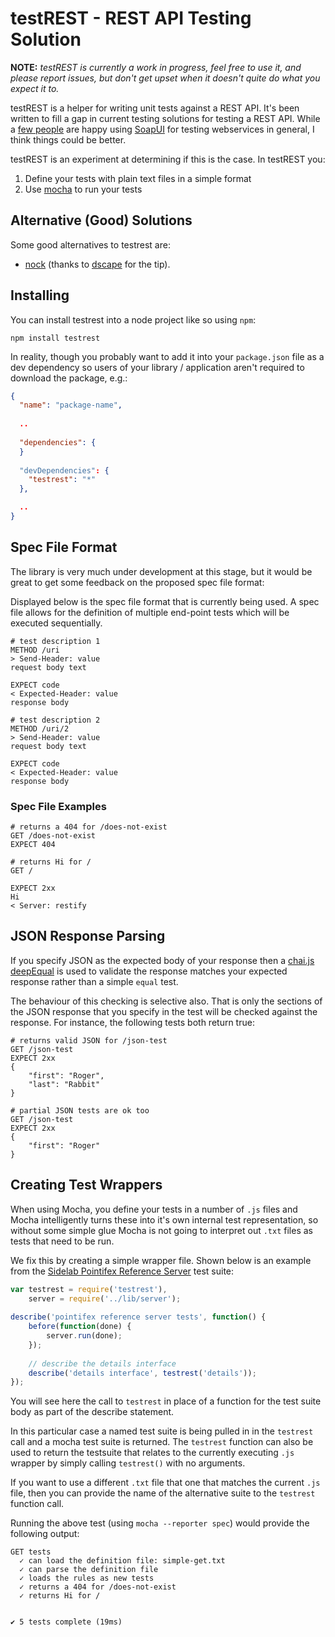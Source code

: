 # testREST - REST API Testing Solution

__NOTE:__ _testREST is currently a work in progress, feel free to use it, and please report issues, but don't get upset when it doesn't quite do what you expect it to._

testREST is a helper for writing unit tests against a REST API.  It's been written to fill a gap in current testing solutions for testing a REST API.  While a [few people](http://stackoverflow.com/questions/203495/testing-rest-webservices) are happy using [SoapUI](http://www.soapui.org/) for testing webservices in general, I think things could be better.

testREST is an experiment at determining if this is the case.  In testREST you:

1. Define your tests with plain text files in a simple format
2. Use [mocha](https://github.com/visionmedia/mocha) to run your tests

## Alternative (Good) Solutions

Some good alternatives to testrest are:

- [nock](https://github.com/pgte/nock) (thanks to [dscape](http://twitter.com/dscape) for the tip).

## Installing

You can install testrest into a node project like so using `npm`: 

```
npm install testrest
```

In reality, though you probably want to add it into your `package.json` file as a dev dependency so users of your library / application aren't required to download the package, e.g.:

```json
{
  "name": "package-name",
    
  ..
  
  "dependencies": {
  }
  
  "devDependencies": {
    "testrest": "*"
  },

  ..
}
```

## Spec File Format

The library is very much under development at this stage, but it would be great to get some feedback on the proposed spec file format:

Displayed below is the spec file format that is currently being used.  A spec file allows for the definition of multiple end-point tests which will be executed sequentially.

```
# test description 1
METHOD /uri
> Send-Header: value
request body text

EXPECT code
< Expected-Header: value
response body

# test description 2
METHOD /uri/2
> Send-Header: value
request body text

EXPECT code
< Expected-Header: value
response body
```

### Spec File Examples

```
# returns a 404 for /does-not-exist
GET /does-not-exist
EXPECT 404

# returns Hi for /
GET /

EXPECT 2xx
Hi
< Server: restify
```

## JSON Response Parsing

If you specify JSON as the expected body of your response then a [chai.js](http://chaijs.com/) [deepEqual](http://chaijs.com/code/assert.html#deepEqual) is used to validate the response matches your expected response rather than a simple `equal` test.  

The behaviour of this checking is selective also.  That is only the sections of the JSON response that you specify in the test will be checked against the response.  For instance, the following tests both return true:

```
# returns valid JSON for /json-test
GET /json-test
EXPECT 2xx
{
    "first": "Roger",
    "last": "Rabbit"
}

# partial JSON tests are ok too
GET /json-test
EXPECT 2xx
{
    "first": "Roger"
}
```

## Creating Test Wrappers

When using Mocha, you define your tests in a number of `.js` files and Mocha intelligently turns these into it's own internal test representation, so without some simple glue Mocha is not going to interpret out `.txt` files as tests that need to be run.

We fix this by creating a simple wrapper file.  Shown below is an example from the [Sidelab Pointifex Reference Server](https://github.com/pointifex/reference-server) test suite:

```js
var testrest = require('testrest'),
    server = require('../lib/server');
    
describe('pointifex reference server tests', function() {
    before(function(done) {
        server.run(done);
    });
    
    // describe the details interface
    describe('details interface', testrest('details'));    
});
```

You will see here the call to `testrest` in place of a function for the test suite body as part of the describe statement.  

In this particular case a named test suite is being pulled in in the `testrest` call and a mocha test suite is returned.  The `testrest` function can also be used to return the testsuite that relates to the currently executing `.js` wrapper by simply calling `testrest()` with no arguments.

If you want to use a different `.txt` file that one that matches the current `.js` file, then you can provide the name of the alternative suite to the `testrest` function call.

Running the above test (using `mocha --reporter spec`) would provide the following output:

```
GET tests
  ✓ can load the definition file: simple-get.txt 
  ✓ can parse the definition file 
  ✓ loads the rules as new tests 
  ✓ returns a 404 for /does-not-exist 
  ✓ returns Hi for / 


✔ 5 tests complete (19ms)
```